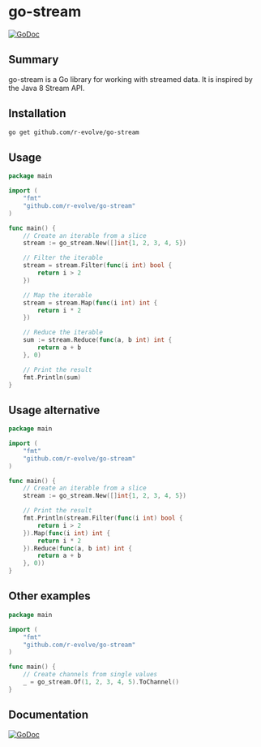 # go-stream
[![GoDoc](https://godoc.org/github.com/r-evolve/go-iterable?status.svg)](https://godoc.org/github.com/r-evolve/go-iterable)

## Summary
go-stream is a Go library for working with streamed data.
It is inspired by the Java 8 Stream API.

## Installation
```bash
go get github.com/r-evolve/go-stream
```

## Usage

```go
package main

import (
    "fmt"
    "github.com/r-evolve/go-stream"
)

func main() {
    // Create an iterable from a slice
    stream := go_stream.New([]int{1, 2, 3, 4, 5})

    // Filter the iterable
    stream = stream.Filter(func(i int) bool {
        return i > 2
    })

    // Map the iterable
    stream = stream.Map(func(i int) int {
        return i * 2
    })

    // Reduce the iterable
    sum := stream.Reduce(func(a, b int) int {
        return a + b
    }, 0)

    // Print the result
    fmt.Println(sum)
}
```

## Usage alternative

```go
package main

import (
    "fmt"
    "github.com/r-evolve/go-stream"
)

func main() { 
    // Create an iterable from a slice
    stream := go_stream.New([]int{1, 2, 3, 4, 5})

    // Print the result
    fmt.Println(stream.Filter(func(i int) bool {
        return i > 2
    }).Map(func(i int) int {
        return i * 2
    }).Reduce(func(a, b int) int {
        return a + b
    }, 0))
}
```

## Other examples

```go
package main

import (
    "fmt"
    "github.com/r-evolve/go-stream"
)

func main() {
    // Create channels from single values
    _ = go_stream.Of(1, 2, 3, 4, 5).ToChannel()
}

```

## Documentation
[![GoDoc](https://godoc.org/github.com/r-evolve/go-iterable?status.svg)](https://godoc.org/github.com/r-evolve/go-iterable)